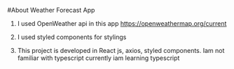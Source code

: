 #About Weather Forecast App
1. I used OpenWeather api in this app
https://openweathermap.org/current

2. I used styled components for stylings

3. This project is developed in React js, axios, styled components. Iam not familiar with typescript currently iam learning typescript